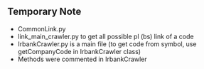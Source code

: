 ## Temporary Note
- CommonLink.py
- link_main_crawler.py to get all possible pl (bs) link of a code
- IrbankCrawler.py is a main file (to get code from symbol, use getCompanyCode in IrbankCrawler class)
- Methods were commented in IrbankCrawler